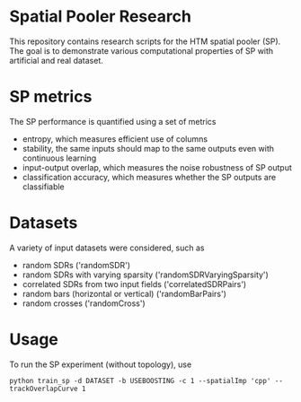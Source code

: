 Spatial Pooler Research
=======================

This repository contains research scripts for the HTM spatial pooler (SP).
The goal is to demonstrate various computational properties of SP with
artificial and real dataset.

# SP metrics

The SP performance is quantified using a set of metrics
* entropy, which measures efficient use of columns
* stability, the same inputs should map to the same outputs even with continuous learning
* input-output overlap, which measures the noise robustness of SP output
* classification accuracy, which measures whether the SP outputs are classifiable

# Datasets

A variety of input datasets were considered, such as
* random SDRs ('randomSDR')
* random SDRs with varying sparsity ('randomSDRVaryingSparsity')
* correlated SDRs from two input fields ('correlatedSDRPairs')
* random bars (horizontal or vertical) ('randomBarPairs')
* random crosses ('randomCross')

# Usage
To run the SP experiment (without topology), use

`python train_sp -d DATASET -b USEBOOSTING -c 1 --spatialImp 'cpp' --trackOverlapCurve 1 `



